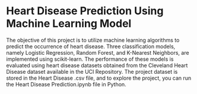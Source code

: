 # Heart Disease Prediction Using Machine Learning Model
The objective of this project is to utilize machine learning algorithms to predict the occurrence of heart disease. Three classification models, namely Logistic Regression, Random Forest, and K-Nearest Neighbors, are implemented using scikit-learn. The performance of these models is evaluated using heart disease datasets obtained from the Cleveland Heart Disease dataset available in the UCI Repository. The project dataset is stored in the Heart Disease .csv file, and to explore the project, you can run the Heart Disease Prediction.ipynb file in Python.



